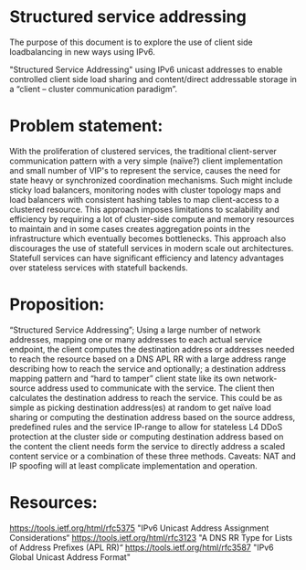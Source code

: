 # Structured service addressing
The purpose of this document is to explore the use of client side loadbalancing in new ways using IPv6.

"Structured Service Addressing" using IPv6 unicast addresses to enable controlled client side load sharing and content/direct
addressable storage in a “client – cluster communication paradigm”.

# Problem statement:
With the proliferation of clustered services, the traditional client-server communication pattern with a very simple (naïve?) client
implementation and small number of VIP's to represent the service, causes the need for state heavy or synchronized coordination mechanisms. Such might
include sticky load balancers, monitoring nodes with cluster topology maps and load balancers with consistent hashing tables to map client-access to a
clustered resource. This approach imposes limitations to scalability and efficiency by requiring a lot of cluster-side compute and memory resources to
maintain and in some cases creates aggregation points in the infrastructure which eventually becomes bottlenecks. This approach also discourages the use
of statefull services in modern scale out architectures. Statefull services can have significant efficiency and latency advantages over stateless services with
statefull backends.

# Proposition:
“Structured Service Addressing”; Using a large number of network addresses, mapping one or many addresses to each actual service
endpoint, the client computes the destination address or addresses needed to reach the resource based on a DNS APL RR with a large address range
describing how to reach the service and optionally; a destination address mapping pattern and “hard to tamper” client state like its own network-source
address used to communicate with the service. The client then calculates the destination address to reach the service. This could be as simple as picking
destination address(es) at random to get naïve load sharing or computing the destination address based on the source address, predefined rules and the
service IP-range to allow for stateless L4 DDoS protection at the cluster side or computing destination address based on the content the client needs form
the service to directly address a scaled content service or a combination of these three methods.
Caveats: NAT and IP spoofing will at least complicate implementation and operation.

# Resources:
https://tools.ietf.org/html/rfc5375 "IPv6 Unicast Address Assignment Considerations“
https://tools.ietf.org/html/rfc3123 "A DNS RR Type for Lists of Address Prefixes (APL RR)“
https://tools.ietf.org/html/rfc3587 "IPv6 Global Unicast Address Format"
